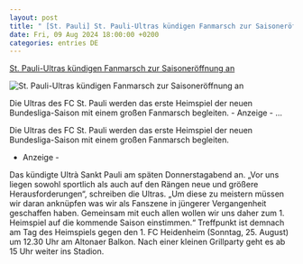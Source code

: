```yaml
---
layout: post
title: " [St. Pauli] St. Pauli-Ultras kündigen Fanmarsch zur Saisoneröffnung an"
date: Fri, 09 Aug 2024 18:00:00 +0200
categories: entries DE
---
```

[St. Pauli-Ultras kündigen Fanmarsch zur Saisoneröffnung an](https://stpauli24.mopo.de/2024/08/09/st-pauli-ultras-kuendigen-fanmarsch-zur-saisoneroeffnung-an.html)

![St. Pauli-Ultras kündigen Fanmarsch zur Saisoneröffnung an](https://stpauli24.mopo.de/wp-content/uploads/2019/04/fcstpauli-millerntor-fahne-logo-fan-stadion.jpg)

Die Ultras des FC St. Pauli werden das erste Heimspiel der neuen Bundesliga-Saison mit einem großen Fanmarsch begleiten. - Anzeige - ...

Die Ultras des FC St. Pauli werden das erste Heimspiel der neuen Bundesliga-Saison mit einem großen Fanmarsch begleiten.

- Anzeige -

Das kündigte Ultrà Sankt Pauli am späten Donnerstagabend an. „Vor uns liegen sowohl sportlich als auch auf den Rängen neue und größere Herausforderungen“, schreiben die Ultras. „Um diese zu meistern müssen wir daran anknüpfen was wir als Fanszene in jüngerer Vergangenheit geschaffen haben. Gemeinsam mit euch allen wollen wir uns daher zum 1. Heimspiel auf die kommende Saison einstimmen.“ Treffpunkt ist demnach am Tag des Heimspiels gegen den 1. FC Heidenheim (Sonntag, 25. August) um 12.30 Uhr am Altonaer Balkon. Nach einer kleinen Grillparty geht es ab 15 Uhr weiter ins Stadion.

